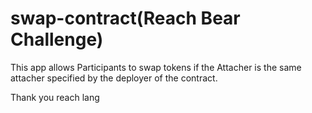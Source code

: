 # swap-contract(Reach Bear Challenge)

This app allows Participants to swap tokens if the Attacher is the same attacher specified by the deployer of the contract. 

Thank you reach lang


